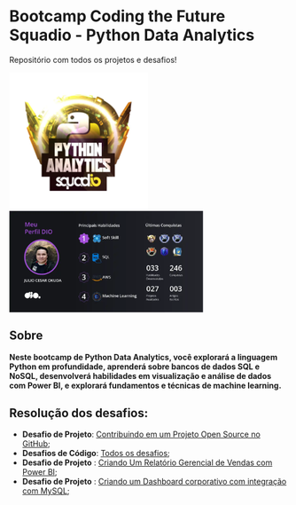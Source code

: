 # Bootcamp Coding the Future Squadio - Python Data Analytics
Repositório com todos os projetos e desafios!

<a href="https://www.dio.me/bootcamp/bootcamp-squadio">
  <img src="images\logo.webp" align='center' alt="drawing" width="250" heigth="250"/>
</a>
<a href="https://www.dio.me/users/julio_okuda">
  <img src="images\julio_okuda.png" align='center' alt="drawing" width="350" heigth="250"/>
</a>

## Sobre

**Neste bootcamp de Python Data Analytics, você explorará a linguagem Python em profundidade, aprenderá sobre bancos de dados SQL e NoSQL, desenvolverá habilidades em visualização e análise de dados com Power BI, e explorará fundamentos e técnicas de machine learning.**

## Resolução dos desafios:

* **Desafio de Projeto**: [Contribuindo em um Projeto Open Source no GitHub](https://github.com/Jcnok/bootcamp-Coding-The-Future-Squadio-Python-Data-Analytics/blob/main/DP1/README.md#desafio-contribuindo-em-um-projeto-open-source-no-github);
* **Desafios de Código**: [Todos os desafios](https://github.com/Jcnok/bootcamp-Coding-The-Future-Squadio-Python-Data-Analytics/tree/main/DCs#resolu%C3%A7%C3%A3o-dos-desafios-de-c%C3%B3digo-python);
* **Desafio de Projeto** : [Criando Um Relatório Gerencial de Vendas com Power BI](https://github.com/Jcnok/bootcamp-Coding-The-Future-Squadio-Python-Data-Analytics/tree/main/DP2#desafio-criando-um-relat%C3%B3rio-gerencial-de-vendas-com-power-bi);
* **Desafio de Projeto** : [Criando um Dashboard corporativo com integração com MySQL](https://github.com/Jcnok/bootcamp-Coding-The-Future-Squadio-Python-Data-Analytics/tree/main/DP3#desafio--projeto-de-integra%C3%A7%C3%A3o-de-dados-com-power-bi);

